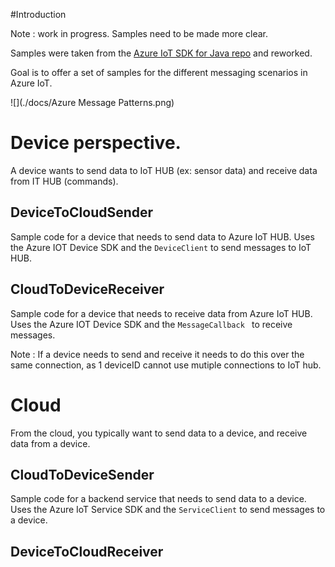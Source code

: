 #Introduction

Note : work in progress. Samples need to be made more clear. 

Samples were taken from the [Azure IoT SDK for Java repo](https://github.com/Azure/azure-iot-sdk-java)
and reworked.

Goal is to offer a set of samples for the different messaging scenarios in Azure IoT.

![](./docs/Azure Message Patterns.png)

# Device perspective.

A device wants to send data to IoT HUB (ex: sensor data) and receive data from IT HUB (commands).

## DeviceToCloudSender

Sample code for a device that needs to send data to Azure IoT HUB.
Uses the Azure IOT Device SDK and the `DeviceClient` to send messages to IoT HUB.

## CloudToDeviceReceiver

Sample code for a device that needs to receive data from Azure IoT HUB.
Uses the Azure IOT Device SDK and the `MessageCallback ` to receive messages.

Note : If a device needs to send and receive it needs to do this over the same connection, as 1 deviceID cannot use mutiple connections to IoT hub.

# Cloud

From the cloud, you typically want to send data to a device, and receive data from a device.

## CloudToDeviceSender

Sample code for a backend service that needs to send data to a device.
Uses the Azure IoT Service SDK and the `ServiceClient` to send messages to a device.

## DeviceToCloudReceiver

